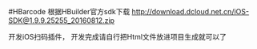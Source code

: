#HBarcode
根据HBuilder官方sdk下载 http://download.dcloud.net.cn/iOS-SDK@1.9.9.25255_20160812.zip

开发iOS扫码插件，
开发完成请自行把Html文件放进项目生成就可以了